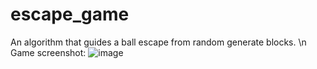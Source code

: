 # escape_game
An algorithm that guides a ball escape from random generate blocks. \n
Game screenshot:
![image](https://github.com/user-attachments/assets/4b8a4ef1-a0b2-4637-b46e-83bce78c4b54)

